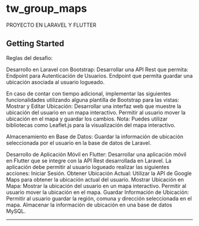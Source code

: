 # tw_group_maps

PROYECTO EN LARAVEL Y FLUTTER

## Getting Started

Reglas del desafio:

Desarrollo en Laravel con Bootstrap:
Desarrollar una API Rest que permita:
Endpoint para Autenticación de Usuarios.
Endpoint que permita guardar una ubicación asociada al usuario logueado.

En caso de contar con tiempo adicional, implementar las siguientes funcionalidades utilizando alguna plantilla de Bootstrap para las vistas:
Mostrar y Editar Ubicación:
Desarrollar una interfaz web que muestre la ubicación del usuario en un mapa interactivo.
Permitir al usuario mover la ubicación en el mapa y guardar los cambios.
Nota: Puedes utilizar bibliotecas como Leaflet.js para la visualización del mapa interactivo.

Almacenamiento en Base de Datos:
Guardar la información de ubicación seleccionada por el usuario en la base de datos de Laravel.

Desarrollo de Aplicación Móvil en Flutter:
Desarrollar una aplicación móvil en Flutter que se integre con la API Rest desarrollada en Laravel. La aplicación debe permitir al usuario logueado realizar las siguientes acciones:
Iniciar Sesión.
Obtener Ubicación Actual:
Utilizar la API de Google Maps para obtener la ubicación actual del usuario.
Mostrar Ubicación en Mapa:
Mostrar la ubicación del usuario en un mapa interactivo.
Permitir al usuario mover la ubicación en el mapa.
Guardar Información de Ubicación:
Permitir al usuario guardar la región, comuna y dirección seleccionada en el mapa.
Almacenar la información de ubicación en una base de datos MySQL.


--------------------------------------------------------------------------

